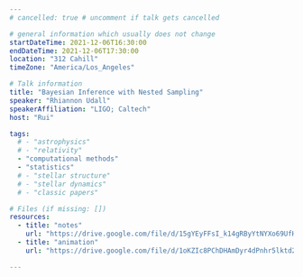 ```yaml
---
# cancelled: true # uncomment if talk gets cancelled

# general information which usually does not change
startDateTime: 2021-12-06T16:30:00
endDateTime: 2021-12-06T17:30:00
location: "312 Cahill"
timeZone: "America/Los_Angeles"

# Talk information
title: "Bayesian Inference with Nested Sampling"
speaker: "Rhiannon Udall"
speakerAffiliation: "LIGO; Caltech"
host: "Rui"

tags:
  # - "astrophysics"
  # - "relativity"
  - "computational methods"
  - "statistics"
  # - "stellar structure"
  # - "stellar dynamics"
  # - "classic papers"

# Files (if missing: [])
resources:
  - title: "notes"
    url: "https://drive.google.com/file/d/15gYEyFFsI_k14gRByYtNYXo69UfH9gLZ/view?usp=drive_link"
  - title: "animation"
    url: "https://drive.google.com/file/d/1oKZIc8PChDHAmDyr4dPnhr5lktd24ms3/view?usp=drive_link"

---
```



